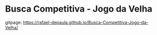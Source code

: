 # Busca Competitiva - Jogo da Velha

gitpage: https://rafael-depaula.github.io/Busca-Competitiva-Jogo-da-Velha/

